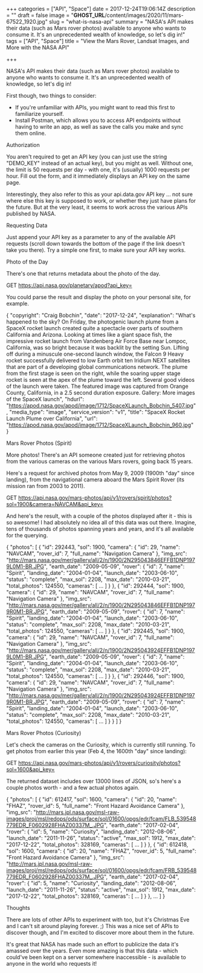 +++
categories = ["API", "Space"]
date = 2017-12-24T19:06:14Z
description = ""
draft = false
image = "__GHOST_URL__/content/images/2020/11/mars-67522_1920.jpg"
slug = "what-is-nasa-api"
summary = "NASA's API makes their data (such as Mars rover photos) available to anyone who wants to consume it. It's an unprecedented wealth of knowledge, so let's dig in!"
tags = ["API", "Space"]
title = "View the Mars Rover, Landsat Images, and More with the NASA API"

+++


NASA's API makes their data (such as Mars rover photos) available to anyone who wants to consume it. It's an unprecedented wealth of knowledge, so let's dig in!

First though, two things to consider:

 * If you're unfamiliar with APIs, you might want to read this first to familiarize yourself.
 * Install Postman, which allows you to access API endpoints without having to write an app, as well as save the calls you make and sync them online.


Authorization

You aren't required to get an API key (you can just use the string "DEMO_KEY" instead of an actual key), but you might as well. Without one, the limit is 50 requests per day - with one, it's (usually) 1000 requests per hour. Fill out the form, and it immediately displays an API key on the same page.

Interestingly, they also refer to this as your api.data.gov API key ... not sure where else this key is supposed to work, or whether they just have plans for the future. But at the very least, it seems to work across the various APIs published by NASA.


Requesting Data

Just append your API key as a parameter to any of the available API requests (scroll down towards the bottom of the page if the link doesn't take you there). Try a simple one first, to make sure your API key works.


Photo of the Day

There's one that returns metadata about the photo of the day.

GET https://api.nasa.gov/planetary/apod?api_key=<your-api-key>

You could parse the result and display the photo on your personal site, for example.

{
    "copyright": "Craig Bobchin",
    "date": "2017-12-24",
    "explanation": "What's happened to the sky? On Friday, the photogenic launch plume from a SpaceX rocket launch created quite a spectacle over parts of southern California and Arizona.  Looking at times like a giant space fish, the impressive rocket launch from Vandenberg Air Force Base near Lompoc, California, was so bright because it was backlit by the setting Sun. Lifting off during a minuscule one-second launch window, the Falcon 9 Heavy rocket successfully delivered to low Earth orbit ten Iridium NEXT satellites that are part of a developing global communications network. The plume from the first stage is seen on the right, while the soaring upper stage rocket is seen at the apex of the plume toward the left. Several good videos of the launch were taken.  The featured image was captured from Orange County, California, in a 2.5 second duration exposure.   Gallery: More images of the SpaceX launch",
    "hdurl": "https://apod.nasa.gov/apod/image/1712/SpaceXLaunch_Bobchin_5407.jpg",
    "media_type": "image",
    "service_version": "v1",
    "title": "SpaceX Rocket Launch Plume over California",
    "url": "https://apod.nasa.gov/apod/image/1712/SpaceXLaunch_Bobchin_960.jpg"
}



Mars Rover Photos (Spirit)

More photos! There's an API someone created just for retrieving photos from the various cameras on the various Mars rovers, going back 15 years.

Here's a request for archived photos from May 9, 2009 (1900th "day" since landing), from the navigational camera aboard the Mars Spirit Rover (its mission ran from 2003 to 2011).

GET https://api.nasa.gov/mars-photos/api/v1/rovers/spirit/photos?sol=1900&camera=NAVCAM&api_key=<your-api-key>

And here's the result, with a couple of the photos displayed after it - this is so awesome! I had absolutely no idea all of this data was out there. Imagine, tens of thousands of photos spanning years and years, and it's all available for the querying.

{
    "photos": [
        {
            "id": 292443,
            "sol": 1900,
            "camera": {
                "id": 29,
                "name": "NAVCAM",
                "rover_id": 7,
                "full_name": "Navigation Camera"
            },
            "img_src": "http://mars.nasa.gov/mer/gallery/all/2/n/1900/2N295043846EFFB1DNP1979L0M1-BR.JPG",
            "earth_date": "2009-05-09",
            "rover": {
                "id": 7,
                "name": "Spirit",
                "landing_date": "2004-01-04",
                "launch_date": "2003-06-10",
                "status": "complete",
                "max_sol": 2208,
                "max_date": "2010-03-21",
                "total_photos": 124550,
                "cameras": [
                    ...
                ]
            }
        },
        {
            "id": 292444,
            "sol": 1900,
            "camera": {
                "id": 29,
                "name": "NAVCAM",
                "rover_id": 7,
                "full_name": "Navigation Camera"
            },
            "img_src": "http://mars.nasa.gov/mer/gallery/all/2/n/1900/2N295043846EFFB1DNP1979R0M1-BR.JPG",
            "earth_date": "2009-05-09",
            "rover": {
                "id": 7,
                "name": "Spirit",
                "landing_date": "2004-01-04",
                "launch_date": "2003-06-10",
                "status": "complete",
                "max_sol": 2208,
                "max_date": "2010-03-21",
                "total_photos": 124550,
                "cameras": [
                    ...
                ]
            }
        },
        {
            "id": 292445,
            "sol": 1900,
            "camera": {
                "id": 29,
                "name": "NAVCAM",
                "rover_id": 7,
                "full_name": "Navigation Camera"
            },
            "img_src": "http://mars.nasa.gov/mer/gallery/all/2/n/1900/2N295043924EFFB1DNP1979L0M1-BR.JPG",
            "earth_date": "2009-05-09",
            "rover": {
                "id": 7,
                "name": "Spirit",
                "landing_date": "2004-01-04",
                "launch_date": "2003-06-10",
                "status": "complete",
                "max_sol": 2208,
                "max_date": "2010-03-21",
                "total_photos": 124550,
                "cameras": [
                    ...
                ]
            }
        },
        {
            "id": 292446,
            "sol": 1900,
            "camera": {
                "id": 29,
                "name": "NAVCAM",
                "rover_id": 7,
                "full_name": "Navigation Camera"
            },
            "img_src": "http://mars.nasa.gov/mer/gallery/all/2/n/1900/2N295043924EFFB1DNP1979R0M1-BR.JPG",
            "earth_date": "2009-05-09",
            "rover": {
                "id": 7,
                "name": "Spirit",
                "landing_date": "2004-01-04",
                "launch_date": "2003-06-10",
                "status": "complete",
                "max_sol": 2208,
                "max_date": "2010-03-21",
                "total_photos": 124550,
                "cameras": [
                    ...
                ]
            }
        }
    ]
}



Mars Rover Photos (Curiosity)

Let's check the cameras on the Curiosity, which is currently still running. To get photos from earlier this year (Feb 4, the 1600th "day" since landing):

GET https://api.nasa.gov/mars-photos/api/v1/rovers/curiosity/photos?sol=1600&api_key=<your-api-key>

The returned dataset includes over 13000 lines of JSON, so's here's a couple photos worth - and a few actual photos again.

{
    "photos": [
        {
            "id": 612417,
            "sol": 1600,
            "camera": {
                "id": 20,
                "name": "FHAZ",
                "rover_id": 5,
                "full_name": "Front Hazard Avoidance Camera"
            },
            "img_src": "http://mars.jpl.nasa.gov/msl-raw-images/proj/msl/redops/ods/surface/sol/01600/opgs/edr/fcam/FLB_539548779EDR_F0602928FHAZ00337M_.JPG",
            "earth_date": "2017-02-04",
            "rover": {
                "id": 5,
                "name": "Curiosity",
                "landing_date": "2012-08-06",
                "launch_date": "2011-11-26",
                "status": "active",
                "max_sol": 1912,
                "max_date": "2017-12-22",
                "total_photos": 328169,
                "cameras": [
                    ...
                ]
            }
        },
        {
            "id": 612418,
            "sol": 1600,
            "camera": {
                "id": 20,
                "name": "FHAZ",
                "rover_id": 5,
                "full_name": "Front Hazard Avoidance Camera"
            },
            "img_src": "http://mars.jpl.nasa.gov/msl-raw-images/proj/msl/redops/ods/surface/sol/01600/opgs/edr/fcam/FRB_539548779EDR_F0602928FHAZ00337M_.JPG",
            "earth_date": "2017-02-04",
            "rover": {
                "id": 5,
                "name": "Curiosity",
                "landing_date": "2012-08-06",
                "launch_date": "2011-11-26",
                "status": "active",
                "max_sol": 1912,
                "max_date": "2017-12-22",
                "total_photos": 328169,
                "cameras": [
                    ...
                ]
            }
        },
        ...
    ]
}



Thoughts

There are lots of other APIs to experiment with too, but it's Christmas Eve and I can't sit around playing forever. ;) This was a nice set of APIs to discover though, and I'm excited to discover more about them in the future.

It's great that NASA has made such an effort to publicize the data it's amassed over the years. Even more amazing is that this data - which could've been kept on a server somewhere inaccessible - is available to anyone in the world who requests it!